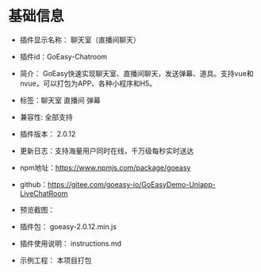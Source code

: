# 基础信息
* 插件显示名称： 聊天室（直播间聊天）

* 插件id：GoEasy-Chatroom

* 简介： GoEasy快速实现聊天室、直播间聊天，发送弹幕、道具。支持vue和nvue，可以打包为APP、各种小程序和H5。


* 标签：聊天室 直播间 弹幕

* 兼容性: 全部支持

* 插件版本： 2.0.12

* 更新日志：支持海量用户同时在线，千万级每秒实时送达


* npm地址：https://www.npmjs.com/package/goeasy

* github：https://gitee.com/goeasy-io/GoEasyDemo-Uniapp-LiveChatRoom


* 预览截图：

* 插件包： goeasy-2.0.12.min.js

* 插件使用说明：  instructions.md

* 示例工程： 本项目打包
